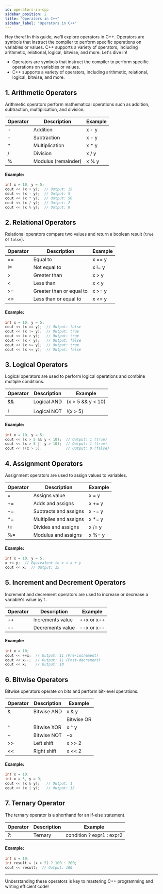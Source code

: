```yaml
---
id: operators-in-cpp
sidebar_position: 2
title: "Operators in C++"
sidebar_label: "Operators in C++"
---
```



Hey there! In this guide, we'll explore operators in C++. Operators are symbols that instruct the compiler to perform specific operations on variables or values. C++ supports a variety of operators, including arithmetic, relational, logical, bitwise, and more. Let's dive in!

- Operators are symbols that instruct the compiler to perform specific operations on variables or values.
- C++ supports a variety of operators, including arithmetic, relational, logical, bitwise, and more.

## 1. Arithmetic Operators

Arithmetic operators perform mathematical operations such as addition, subtraction, multiplication, and division.

| Operator | Description         | Example |
| -------- | ------------------- | ------- |
| +        | Addition            | x + y   |
| -        | Subtraction         | x - y   |
| *        | Multiplication      | x * y  |
| /        | Division            | x / y   |
| %        | Modulus (remainder) | x % y   |

#### Example:

```cpp
int x = 10, y = 5;
cout << (x + y);  // Output: 15
cout << (x - y);  // Output: 5
cout << (x * y);  // Output: 50
cout << (x / y);  // Output: 2
cout << (x % y);  // Output: 0
```

## 2. Relational Operators

Relational operators compare two values and return a boolean result (`true` or `false`).

| Operator | Description        | Example |
|----------|--------------------|---------|
| ==       | Equal to           | x == y  |
| !=       | Not equal to       | x != y  |
| \>        | Greater than       | x \> y   |
| \<        | Less than          | x \< y   |
| \>=       | Greater than or equal to | x \>= y |
| \<=       | Less than or equal to    | x \<= y |

#### Example:

```cpp
int x = 10, y = 5;
cout << (x == y);  // Output: false
cout << (x != y);  // Output: true
cout << (x > y);   // Output: true
cout << (x < y);   // Output: false
cout << (x >= y);  // Output: true
cout << (x <= y);  // Output: false
```

## 3. Logical Operators

Logical operators are used to perform logical operations and combine multiple conditions.

| Operator | Description | Example |
|----------|-------------|---------|
| &&       | Logical AND | (x \> 5 && y \< 10) |
| ||       | Logical OR  | (x \> 5 || y \< 10) |
| !        | Logical NOT | !(x \> 5) |

#### Example:

```cpp
int x = 10, y = 5;
cout << (x > 5 && y < 10);  // Output: 1 (true)
cout << (x > 5 || y > 10);  // Output: 1 (true)
cout << !(x > 5);           // Output: 0 (false)
```

## 4. Assignment Operators

Assignment operators are used to assign values to variables.

| Operator | Description         | Example     |
|----------|---------------------|-------------|
| =        | Assigns value       | x = y      |
| +=       | Adds and assigns    | x += y     |
| -=       | Subtracts and assigns| x -= y    |
| *=       | Multiplies and assigns| x *= y    |
| /=       | Divides and assigns  | x /= y    |
| %=       | Modulus and assigns  | x %= y    |

#### Example:

```cpp
int x = 10, y = 5;
x += y;  // Equivalent to x = x + y
cout << x;  // Output: 15
```

## 5. Increment and Decrement Operators

Increment and decrement operators are used to increase or decrease a variable's value by 1.

| Operator | Description    | Example        |
|----------|-----------------|-----------------|
| ++       | Increments value | ++x or x++     |
| --       | Decrements value | --x or x--     |

#### Example:

```cpp
int x = 10;
cout << ++x;  // Output: 11 (Pre-increment)
cout << x--;  // Output: 11 (Post-decrement)
cout << x;    // Output: 10
```

## 6. Bitwise Operators

Bitwise operators operate on bits and perform bit-level operations.

| Operator | Description   | Example     |
|----------|---------------|-------------|
| &        | Bitwise AND   | x & y      |
| |        | Bitwise OR    | x | y      |
| ^        | Bitwise XOR   | x ^ y      |
| ~        | Bitwise NOT   | ~x         |
| \>\>       | Left shift    | x \>\> 2     |
| \<\<       | Right shift   | x \<\< 2     |

#### Example:

```cpp
int x = 10;
int x = 5, y = 9;
cout << (x & y);   // Output: 1
cout << (x | y);   // Output: 13
```

## 7. Ternary Operator

The ternary operator is a shorthand for an if-else statement.

| Operator | Description | Example                   |
|----------|-------------|---------------------------|
| ?:       | Ternary     | condition ? expr1 : expr2 |

#### Example:

```cpp
int x = 10;
int result = (x > 5) ? 100 : 200;
cout << result;  // Output: 100
```

---

Understanding these operators is key to mastering C++ programming and writing efficient code!